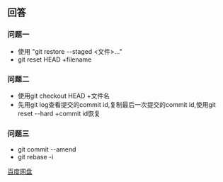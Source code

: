 ## 回答

### 问题一
* 使用 "git restore --staged <文件>..."
* git reset HEAD +filename


### 问题二
* 使用git checkout HEAD +文件名
* 先用git log查看提交的commit id,复制最后一次提交的commit id,使用git reset --hard +commit id恢复


### 问题三
* git commit --amend
* git rebase -i

[百度网盘](https://pan.baidu.com/s/1GuaTBC9J9wS6Gi3j0CWOBw?pwd=8734)